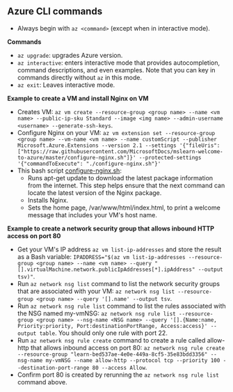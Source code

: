 ## Azure CLI commands
- Always begin with ```az <command>``` (except when in interactive mode).

**Commands**
* ```az upgrade```: upgrades Azure version.
* ```az interactive```: enters interactive mode that provides autocompletion, command descriptions, and even examples. Note that you can key in commands directly without ```az``` in this mode.
* ```az exit```: Leaves interactive mode.

**Example to create a VM and install Nginx on VM**
* Creates VM: ```az vm create --resource-group <group name> --name <vm name> --public-ip-sku Standard --image <img name> --admin-username <username> --generate-ssh-keys```.
* Configure Nginx on your VM: ```az vm extension set --resource-group <group name> --vm-name <vm name> --name customScript --publisher Microsoft.Azure.Extensions --version 2.1 --settings '{"fileUris":["https://raw.githubusercontent.com/MicrosoftDocs/mslearn-welcome-to-azure/master/configure-nginx.sh"]}' --protected-settings '{"commandToExecute": "./configure-nginx.sh"}'```
* This bash script [configure-nginx.sh](https://raw.githubusercontent.com/MicrosoftDocs/mslearn-welcome-to-azure/master/configure-nginx.sh):
    - Runs apt-get update to download the latest package information from the internet. This step helps ensure that the next command can locate the latest version of the Nginx package.
    - Installs Nginx.
    - Sets the home page, /var/www/html/index.html, to print a welcome message that includes your VM's host name.

**Example to create a network security group that allows inbound HTTP access on port 80**
* Get your VM's IP address ```az vm list-ip-addresses``` and store the result as a Bash variable: ```IPADDRESS="$(az vm list-ip-addresses --resource-group <group name> --name <vm name> --query "[].virtualMachine.network.publicIpAddresses[*].ipAddress" --output tsv)"```.
* Run ```az network nsg list``` command to list the network security groups that are associated with your VM: ```az network nsg list --resource-group <group name> --query '[].name' --output tsv```.
* Run ```az network nsg rule list``` command to list the rules associated with the NSG named my-vmNSG: ```az network nsg rule list --resource-group <group name> --nsg-name <NSG name> --query '[].{Name:name, Priority:priority, Port:destinationPortRange, Access:access}' --output table```. You should only one rule with port 22.
* Run ```az network nsg rule create``` command to create a rule called allow-http that allows inbound access on port 80: ```az network nsg rule create --resource-group "learn-bed537ae-4e0e-449a-8cf5-35e83bdd3356" --nsg-name my-vmNSG --name allow-http --protocol tcp --priority 100 --destination-port-range 80 --access Allow```.
* Confirm port 80 is created by rerunning the ```az network nsg rule list``` command above.

